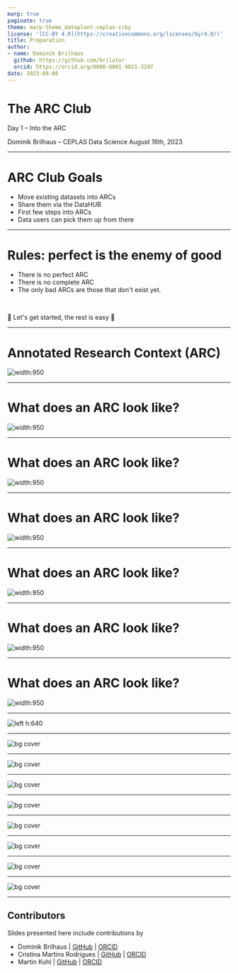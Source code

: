 ```yaml
---
marp: true
paginate: true
theme: marp-theme_dataplant-ceplas-ccby
license: '[CC-BY 4.0](https://creativecommons.org/licenses/by/4.0/)'
title: Preparation
author:
- name: Dominik Brilhaus
  github: https://github.com/brilator
  orcid: https://orcid.org/0000-0001-9021-3197
date: 2023-09-08
---
```


# The ARC Club

Day 1 &ndash; Into the ARC

Dominik Brilhaus &ndash; CEPLAS Data Science
August 16th, 2023

---

# ARC Club Goals

- Move existing datasets into ARCs
- Share them via the DataHUB
- First few steps into ARCs
- Data users can pick them up from there

---

# Rules: perfect is the enemy of good

- There is no perfect ARC
- There is no complete ARC
- The only bad ARCs are those that don't exist yet.

<br>

:rocket: Let's get started, the rest is easy :rocket:

---

# Annotated Research Context (ARC)

![width:950](./../../images/ARC_DataCentricIntegration_img1.png)

---

# What does an ARC look like?

![width:950](./../../images/ARC_fillWithData_seq1.png)

---

# What does an ARC look like?

![width:950](./../../images/ARC_fillWithData_seq2.png)

---

# What does an ARC look like?

![width:950](./../../images/ARC_fillWithData_seq3.png)

---

# What does an ARC look like?

![width:950](./../../images/ARC_fillWithData_seq4.png)

---

# What does an ARC look like?

![width:950](./../../images/ARC_fillWithData_seq5.png)

---

# What does an ARC look like?

![width:950](./../../images/ARC_fillWithData_seq6.png)

---

![left h:640](./../../images/User_Challenges_002.svg)

---

![bg cover](./../../images/DataPLANT_BigPicture_seq1.png)

---

![bg cover](./../../images/DataPLANT_BigPicture_seq2.png)

---

![bg cover](./../../images/DataPLANT_BigPicture_seq3.png)

---

![bg cover](./../../images/DataPLANT_BigPicture_seq4.png)

---

![bg cover](./../../images/DataPLANT_BigPicture_seq5.png)

---

![bg cover](./../../images/DataPLANT_BigPicture_seq6.png)

---

![bg cover](./../../images/DataPLANT_BigPicture_seq7.png)

---

![bg cover](./../../images/DataPLANT_BigPicture_seq8.png)

--- 

## Contributors

Slides presented here include contributions by 

- Dominik Brilhaus | [GitHub](https://github.com/brilator) | [ORCID](https://orcid.org/0000-0001-9021-3197)
- Cristina Martins Rodrigues  | [GitHub](https://github.com/CMR248) | [ORCID](https://orcid.org/0000-0002-4849-1537)
- Martin Kuhl  | [GitHub](https://github.com/Martin-Kuhl) | [ORCID](https://orcid.org/0000-0002-8493-1077)
